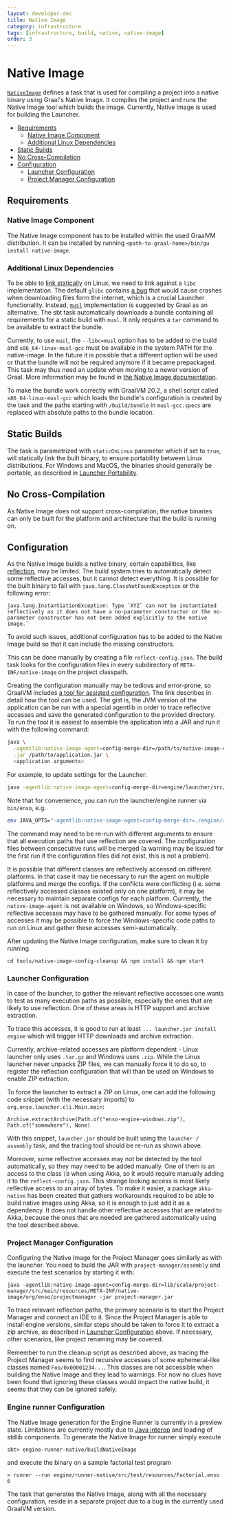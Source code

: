 ```yaml
---
layout: developer-doc
title: Native Image
category: infrastructure
tags: [infrastructure, build, native, native-image]
order: 3
---
```


# Native Image

[`NativeImage`](../../project/NativeImage.scala) defines a task that is used for
compiling a project into a native binary using Graal's Native Image. It compiles
the project and runs the Native Image tool which builds the image. Currently,
Native Image is used for building the Launcher.

<!-- MarkdownTOC levels="2,3" autolink="true" -->

- [Requirements](#requirements)
  - [Native Image Component](#native-image-component)
  - [Additional Linux Dependencies](#additional-linux-dependencies)
- [Static Builds](#static-builds)
- [No Cross-Compilation](#no-cross-compilation)
- [Configuration](#configuration)
  - [Launcher Configuration](#launcher-configuration)
  - [Project Manager Configuration](#project-manager-configuration)

<!-- /MarkdownTOC -->

## Requirements

### Native Image Component

The Native Image component has to be installed within the used GraalVM
distribution. It can be installed by running
`<path-to-graal-home>/bin/gu install native-image`.

### Additional Linux Dependencies

To be able to [link statically](#static-builds) on Linux, we need to link
against a `libc` implementation. The default `glibc` contains
[a bug](https://sourceware.org/bugzilla/show_bug.cgi?id=10652) that would cause
crashes when downloading files form the internet, which is a crucial Launcher
functionality. Instead, [`musl`](https://musl.libc.org/) implementation is
suggested by Graal as an alternative. The sbt task automatically downloads a
bundle containing all requirements for a static build with `musl`. It only
requires a `tar` command to be available to extract the bundle.

Currently, to use `musl`, the `--libc=musl` option has to be added to the build
and `x86_64-linux-musl-gcc` must be available in the system PATH for the
native-image. In the future it is possible that a different option will be used
or that the bundle will not be required anymore if it became prepackaged. This
task may thus need an update when moving to a newer version of Graal. More
information may be found in
[the Native Image documentation](https://github.com/oracle/graal/blob/master/substratevm/STATIC-IMAGES.md).

To make the bundle work correctly with GraalVM 20.2, a shell script called
`x86_64-linux-musl-gcc` which loads the bundle's configuration is created by the
task and the paths starting with `/build/bundle` in `musl-gcc.specs` are
replaced with absolute paths to the bundle location.

## Static Builds

The task is parametrized with `staticOnLinux` parameter which if set to `true`,
will statically link the built binary, to ensure portability between Linux
distributions. For Windows and MacOS, the binaries should generally be portable,
as described in [Launcher Portability](../distribution/launcher.md#portability).

## No Cross-Compilation

As Native Image does not support cross-compilation, the native binaries can only
be built for the platform and architecture that the build is running on.

## Configuration

As the Native Image builds a native binary, certain capabilities, like
[reflection](https://github.com/oracle/graal/blob/master/substratevm/REFLECTION.md),
may be limited. The build system tries to automatically detect some reflective
accesses, but it cannot detect everything. It is possible for the built binary
to fail with `java.lang.ClassNotFoundException` or the following error:

```
java.lang.InstantiationException: Type `XYZ` can not be instantiated reflectively as it does not have a no-parameter constructor or the no-parameter constructor has not been added explicitly to the native image.`
```

To avoid such issues, additional configuration has to be added to the Native
Image build so that it can include the missing constructors.

This can be done manually by creating a file `reflect-config.json`. The build
task looks for the configuration files in every subdirectory of
`META-INF/native-image` on the project classpath.

Creating the configuration manually may be tedious and error-prone, so GraalVM
includes
[a tool for assisted configuration](https://github.com/oracle/graal/blob/master/substratevm/CONFIGURE.md).
The link describes in detail how the tool can be used. The gist is, the JVM
version of the application can be run with a special agentlib in order to trace
reflective accesses and save the generated configuration to the provided
directory. To run the tool it is easiest to assemble the application into a JAR
and run it with the following command:

```bash
java \
  -agentlib:native-image-agent=config-merge-dir=/path/to/native-image-config \
  -jar /path/to/application.jar \
  <application arguments>
```

For example, to update settings for the Launcher:

```bash
java -agentlib:native-image-agent=config-merge-dir=engine/launcher/src/main/resources/META-INF/native-image/org/enso/launcher -jar launcher.jar <arguments>
```

Note that for convenience, you can run the launcher/engine runner via `bin/enso`, e.g.
```bash
env JAVA_OPTS="-agentlib:native-image-agent=config-merge-dir=./engine/runner-native/src/main/resources/META-INF/native-image/org/enso/runner" ./built-distribution/enso-engine-0.0.0-dev-linux-amd64/enso-0.0.0-dev/bin/enso --run tmp.enso
```

The command may need to be re-run with different arguments to ensure that all
execution paths that use reflection are covered. The configuration files between
consecutive runs will be merged (a warning may be issued for the first run if
the configuration files did not exist, this is not a problem).

It is possible that different classes are reflectively accessed on different
platforms. In that case it may be necessary to run the agent on multiple
platforms and merge the configs. If the conflicts were conflicting (i.e. some
reflectively accessed classes existed only on one platform), it may be necessary
to maintain separate configs for each platform. Currently, the
`native-image-agent` is not available on Windows, so Windows-specific reflective
accesses may have to be gathered manually. For some types of accesses it may be
possible to force the Windows-specific code paths to run on Linux and gather
these accesses semi-automatically.

After updating the Native Image configuration, make sure to clean it by running

```
cd tools/native-image-config-cleanup && npm install && npm start
```

### Launcher Configuration

In case of the launcher, to gather the relevant reflective accesses one wants to
test as many execution paths as possible, especially the ones that are likely to
use reflection. One of these areas is HTTP support and archive extraction.

To trace this accesses, it is good to run at least
`... launcher.jar install engine` which will trigger HTTP downloads and archive
extraction.

Currently, archive-related accesses are platform dependent - Linux launcher only
uses `.tar.gz` and Windows uses `.zip`. While the Linux launcher never unpacks
ZIP files, we can manually force it to do so, to register the reflection
configuration that will than be used on Windows to enable ZIP extraction.

To force the launcher to extract a ZIP on Linux, one can add the following code
snippet (with the necessary imports) to `org.enso.launcher.cli.Main.main`:

```
Archive.extractArchive(Path.of("enso-engine-windows.zip"), Path.of("somewhere"), None)
```

With this snippet, `launcher.jar` should be built using the
`launcher / assembly` task, and the tracing tool should be re-run as shown
above.

Moreover, some reflective accesses may not be detected by the tool
automatically, so they may need to be added manually. One of them is an access
to the class `[B` when using Akka, so it would require manually adding it to the
`reflect-config.json`. This strange looking access is most likely reflective
access to an array of bytes. To make it easier, a package `akka-native` has been
created that gathers workarounds required to be able to build native images
using Akka, so it is enough to just add it as a dependency. It does not handle
other reflective accesses that are related to Akka, because the ones that are
needed are gathered automatically using the tool described above.

### Project Manager Configuration

Configuring the Native Image for the Project Manager goes similarly as with the
launcher. You need to build the JAR with `project-manager/assembly` and execute
the test scenarios by starting it with:

```
java -agentlib:native-image-agent=config-merge-dir=lib/scala/project-manager/src/main/resources/META-INF/native-image/org/enso/projectmanager -jar project-manager.jar
```

To trace relevant reflection paths, the primary scenario is to start the Project
Manager and connect an IDE to it. Since the Project Manager is able to install
engine versions, similar steps should be taken to force it to extract a zip
archive, as described in [Launcher Configuration](#launcher-configuration)
above. If necessary, other scenarios, like project renaming may be covered.

Remember to run the cleanup script as described above, as tracing the Project
Manager seems to find recursive accesses of some ephemeral-like classes named
`Foo/0x00001234...`. This classes are not accessible when building the Native
Image and they lead to warnings. For now no clues have been found that ignoring
these classes would impact the native build, it seems that they can be ignored
safely.

### Engine runner Configuration

The Native Image generation for the Engine Runner is currently in a preview
state. Limitations are currently mostly due to
[Java interop](https://www.pivotaltracker.com/story/show/183260380) and loading
of stdlib components. To generate the Native Image for runner simply execute

```
sbt> engine-runner-native/buildNativeImage
```

and execute the binary on a sample factorial test program

```
> runner --run engine/runner-native/src/test/resources/Factorial.enso 6
```

The task that generates the Native Image, along with all the necessary
configuration, reside in a separate project due to a bug in the currently used
GraalVM version.
